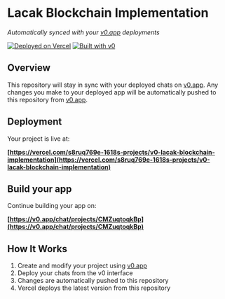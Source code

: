 # Lacak Blockchain Implementation

*Automatically synced with your [v0.app](https://v0.app) deployments*

[![Deployed on Vercel](https://img.shields.io/badge/Deployed%20on-Vercel-black?style=for-the-badge&logo=vercel)](https://vercel.com/s8ruq769e-1618s-projects/v0-lacak-blockchain-implementation)
[![Built with v0](https://img.shields.io/badge/Built%20with-v0.app-black?style=for-the-badge)](https://v0.app/chat/projects/CMZuqtoqkBp)

## Overview

This repository will stay in sync with your deployed chats on [v0.app](https://v0.app).
Any changes you make to your deployed app will be automatically pushed to this repository from [v0.app](https://v0.app).

## Deployment

Your project is live at:

**[https://vercel.com/s8ruq769e-1618s-projects/v0-lacak-blockchain-implementation](https://vercel.com/s8ruq769e-1618s-projects/v0-lacak-blockchain-implementation)**

## Build your app

Continue building your app on:

**[https://v0.app/chat/projects/CMZuqtoqkBp](https://v0.app/chat/projects/CMZuqtoqkBp)**

## How It Works

1. Create and modify your project using [v0.app](https://v0.app)
2. Deploy your chats from the v0 interface
3. Changes are automatically pushed to this repository
4. Vercel deploys the latest version from this repository